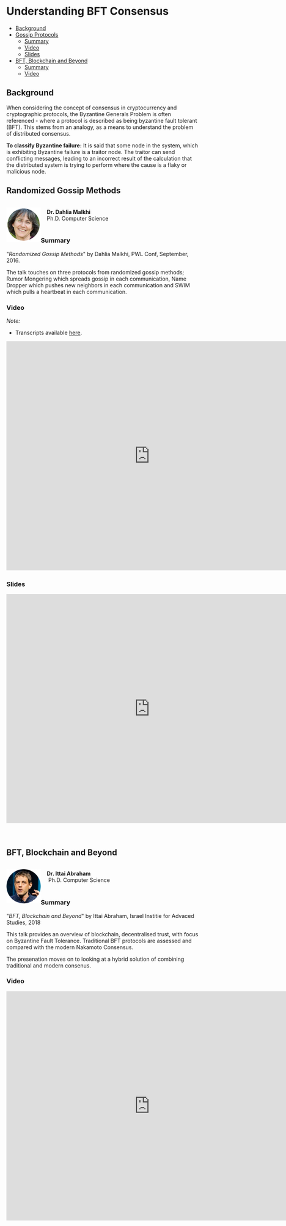 # Understanding BFT Consensus

- [Background](#background)
- [Gossip Protocols](#gossip-protocols)
  - [Summary](#summary)
  - [Video](#video)
  - [Slides](#slides)
- [BFT, Blockchain and Beyond](#bft-blockchain-and-beyond)
  - [Summary](#summary-1)
  - [Video](#video-1)
  

## Background

When considering the concept of consensus in cryptocurrency and cryptographic protocols, the Byzantine Generals Problem is often referenced - where a protocol is described as being byzantine fault tolerant (BFT). This stems from an analogy, as a means to understand the problem of distributed consensus.

**To classify Byzantine failure:**
It is said that some node in the system, which is exhibiting Byzantine failure is a traitor node. The traitor can send conflicting messages, leading to an incorrect result of the calculation that the distributed system is trying to perform where the cause is a flaky or malicious node.

## Randomized Gossip Methods 

<div>
  <p style="float: left;">
    <img src="sources/dahlia_malkhi.png" width="90" />
  </p>
  <p>
    <br>
    &nbsp;&nbsp;&nbsp;&nbsp;<strong>Dr. Dahlia Malkhi</strong><br>
    &nbsp;&nbsp;&nbsp;&nbsp;Ph.D. Computer Science
    <br>
    <br>
  </p>
</div>


### Summary

"*Randomized Gossip Methods*" by Dahlia Malkhi, PWL Conf, September, 2016.

The talk touches on three protocols from randomized gossip methods; Rumor Mongering which spreads gossip in each communication, Name Dropper which pushes new neighbors in each communication and SWIM which pulls a heartbeat in each communication.   

### Video

_Note:_
- Transcripts available [here](https://github.com/papers-we-love/pwlconf-info/blob/master/2016/dahlia-malkhi/dahlia_pwlconf_captions.srt).

<iframe width="750" height="600" src="https://www.youtube.com/watch?v=Gxf5glthqrk" frameborder="0" 
allow="accelerometer; autoplay; encrypted-media; gyroscope; picture-in-picture" allowfullscreen></iframe>


### Slides

<embed src="https://speakerdeck.com/paperswelove/randomized-gossip-methods-by-dahlia-malkhi" 
type="application/pdf" width="750" height="600" />

<br>


## BFT, Blockchain and Beyond

<div>
  <p style="float: left;">
    <img src="sources/ittai_abraham.png" width="90" />
  </p>
  <p>
    <br>
    &nbsp;&nbsp;&nbsp;&nbsp;<strong>Dr. Ittai Abraham</strong><br>
    &nbsp;&nbsp;&nbsp;&nbsp; Ph.D. Computer Science
    <br>
    <br>
  </p>
</div>


### Summary

"*BFT, Blockchain and Beyond*" by Ittai Abraham, Israel Institie for Advaced Studies, 2018 

This talk provides an overview of blockchain, decentralised trust, with focus on Byzantine Fault Tolerance. Traditional BFT protocols are assessed and compared with the modern Nakamoto Consensus. 

The presenation moves on to looking at a hybrid solution of combining traditional and modern consenus. 

### Video

<iframe width="750" height="600" src="https://www.youtube.com/watch?v=N_3r-NkBUTk" frameborder="0" allow="accelerometer; 
autoplay; encrypted-media; gyroscope; picture-in-picture" allowfullscreen></iframe>



